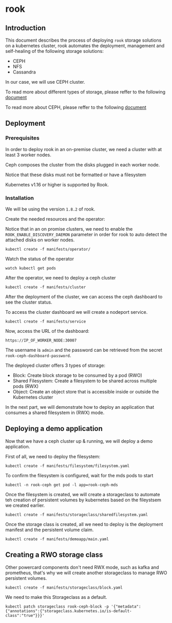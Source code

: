# rook

## Introduction

This document describes the process of deploying `rook` storage solutions on a kubernetes cluster, rook automates the deployment, management and self-healing of the following storage solutions:

* CEPH
* NFS
* Cassandra

In our case, we will use CEPH cluster.

To read more about different types of storage, please reffer to the following [document](./Documentation/Storage.md)

To read more about CEPH, please reffer to the following [document](./Documentation/ceph.md)

## Deployment

### Prerequisites

In order to deploy rook in an on-premise cluster, we need a cluster with at least 3 worker nodes.

Ceph composes the cluster from the disks plugged in each worker node.

Notice that these disks must not be formatted or have a filesystem

Kubernetes v1.16 or higher is supported by Rook.

### Installation 

We will be using the version `1.8.2` of rook.

Create the needed resources and the operator:

Notice that in an on promise clusters, we need to enable the `ROOK_ENABLE_DISCOVERY_DAEMON` parameter in order for rook to auto detect the attached disks on worker nodes. 

```
kubectl create -f manifests/operator/
```

Watch the status of the operator

```
watch kubectl get pods
```

After the operator, we need to deploy a ceph cluster

```
kubectl create -f manifests/cluster
```

After the deployment of the cluster, we can access the ceph dashboard to see the cluster status.

To access the cluster dashboard we will create a nodeport service.

```
kubectl create -f manifests/service
```

Now, access the URL of the dashboard:

```
https://IP_OF_WORKER_NODE:30007
```

The username is `admin` and the password can be retrieved from the secret `rook-ceph-dashboard-password`.

The deployed cluster offers 3 types of storage:

* Block: Create block storage to be consumed by a pod (RWO)
* Shared Filesystem: Create a filesystem to be shared across multiple pods (RWX)
* Object: Create an object store that is accessible inside or outside the Kubernetes cluster

In the next part, we will demonstrate how to deploy an application that consumes a shared filesystem in (RWX) mode.
## Deploying a demo application

Now that we have a ceph cluster up & running, we will deploy a demo application.

First of all, we need to deploy the filesystem:

```
kubectl create -f manifests/filesystem/filesystem.yaml
```

To confirm the filesystem is configured, wait for the mds pods to start

```
kubectl -n rook-ceph get pod -l app=rook-ceph-mds
```

Once the filesystem is created, we will create a storageclass to automate teh creation of persistent volumes by kubernetes based on the fileystsem we created earlier.

```
kubectl create -f manifests/storageclass/sharedfilesystem.yaml
```

Once the storage class is created, all we need to deploy is the deployment manifest and the persistent volume claim.

```
kubectl create -f manifests/demoapp/main.yaml
```

## Creating a RWO storage class

Other powercard components don't need RWX mode, such as kafka and prometheus, that's why we will create another storageclass to manage RWO persistent volumes.

```
kubectl create -f manifests/storageclass/block.yaml
```

We need to make this Storageclass as a default.

```
kubectl patch storageclass rook-ceph-block -p '{"metadata": {"annotations":{"storageclass.kubernetes.io/is-default-class":"true"}}}'
```